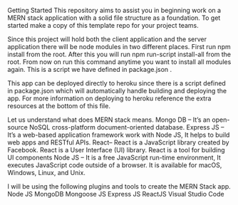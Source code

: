  Getting Started
This repository aims to assist you in beginning work on a MERN stack application with a solid file structure as a foundation. To get started make a copy of this template repo for your project teams.

Since this project will hold both the client application and the server application there will be node modules in two different places. First run npm install from the root. After this you will run npm run-script install-all from the root. From now on run this command anytime you want to install all modules again. This is a script we have defined in package.json .

This app can be deployed directly to heroku since there is a script defined in package.json which will automatically handle building and deploying the app. For more information on deploying to heroku reference the extra resources at the bottom of this file.

Let us understand what does MERN stack means.
Mongo DB – It’s an open-source NoSQL cross-platform document-oriented database.
Express JS – It’s a web-based application framework work with Node JS, It helps to build web apps and RESTful APIs.
React– React is a JavaScript library created by Facebook. React is a User Interface (UI) library. React is a tool for building UI components
Node JS – It is a free JavaScript run-time environment, It executes JavaScript code outside of a browser. It is available for macOS, Windows, Linux, and Unix.

I will be using the following plugins and tools to create the MERN Stack app.
Node JS
MongoDB
Mongoose JS
Express JS
ReactJS
Visual Studio Code
